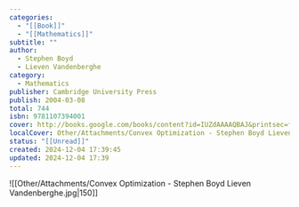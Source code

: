 ```yaml
---
categories:
  - "[[Book]]"
  - "[[Mathematics]]"
subtitle: ""
author:
  - Stephen Boyd
  - Lieven Vandenberghe
category:
  - Mathematics
publisher: Cambridge University Press
publish: 2004-03-08
total: 744
isbn: 9781107394001
cover: http://books.google.com/books/content?id=IUZdAAAAQBAJ&printsec=frontcover&img=1&zoom=1&edge=curl&source=gbs_api
localCover: Other/Attachments/Convex Optimization - Stephen Boyd Lieven Vandenberghe.jpg
status: "[[Unread]]"
created: 2024-12-04 17:39:45
updated: 2024-12-04 17:39
---
```


![[Other/Attachments/Convex Optimization - Stephen Boyd Lieven Vandenberghe.jpg|150]]